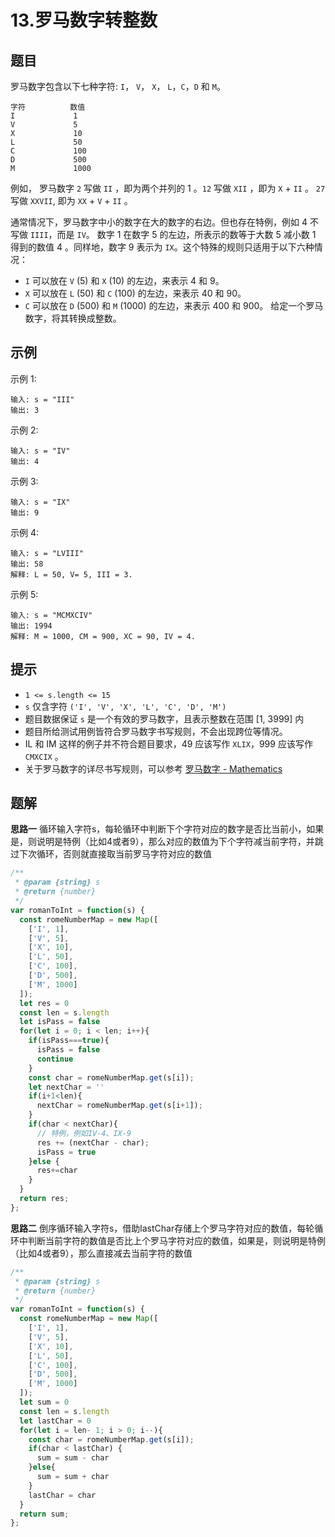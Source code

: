 # 13.罗马数字转整数

## 题目

罗马数字包含以下七种字符: `I`， `V`， `X`， `L`，`C`，`D` 和 `M`。

```text
字符          数值
I             1
V             5
X             10
L             50
C             100
D             500
M             1000
```

例如， 罗马数字 `2` 写做 `II` ，即为两个并列的 1 。`12` 写做 `XII` ，即为 `X` + `II` 。 `27` 写做  `XXVII`, 即为 `XX` + `V` + `II` 。

通常情况下，罗马数字中小的数字在大的数字的右边。但也存在特例，例如 4 不写做 `IIII`，而是 `IV`。
数字 1 在数字 5 的左边，所表示的数等于大数 5 减小数 1 得到的数值 4 。同样地，数字 9 表示为 `IX`。这个特殊的规则只适用于以下六种情况：

- `I` 可以放在 `V` (5) 和 `X` (10) 的左边，来表示 4 和 9。
- `X` 可以放在 `L` (50) 和 `C` (100) 的左边，来表示 40 和 90。
- `C` 可以放在 `D` (500) 和 `M` (1000) 的左边，来表示 400 和 900。
给定一个罗马数字，将其转换成整数。

## 示例

示例 1:

```text
输入: s = "III"
输出: 3
```

示例 2:

```text
输入: s = "IV"
输出: 4
```

示例 3:

```text
输入: s = "IX"
输出: 9
```

示例 4:

```text
输入: s = "LVIII"
输出: 58
解释: L = 50, V= 5, III = 3.
```

示例 5:

```text
输入: s = "MCMXCIV"
输出: 1994
解释: M = 1000, CM = 900, XC = 90, IV = 4.
```

## 提示

- `1 <= s.length <= 15`
- `s` 仅含字符 `('I', 'V', 'X', 'L', 'C', 'D', 'M')`
- 题目数据保证 `s` 是一个有效的罗马数字，且表示整数在范围 [1, 3999] 内
- 题目所给测试用例皆符合罗马数字书写规则，不会出现跨位等情况。
- IL 和 IM 这样的例子并不符合题目要求，49 应该写作 `XLIX`，999 应该写作 `CMXCIX` 。
- 关于罗马数字的详尽书写规则，可以参考 [罗马数字 - Mathematics](https://b2b.partcommunity.com/community/knowledge/zh_CN/detail/10753/%E7%BD%97%E9%A9%AC%E6%95%B0%E5%AD%97#knowledge_article)

## 题解

**思路一**
循环输入字符s，每轮循环中判断下个字符对应的数字是否比当前小，如果是，则说明是特例（比如4或者9），那么对应的数值为下个字符减当前字符，并跳过下次循环，否则就直接取当前罗马字符对应的数值

```javascript
/**
 * @param {string} s
 * @return {number}
 */
var romanToInt = function(s) {
  const romeNumberMap = new Map([
    ['I', 1],
    ['V', 5],
    ['X', 10],
    ['L', 50],
    ['C', 100],
    ['D', 500],
    ['M', 1000]
  ]);
  let res = 0
  const len = s.length
  let isPass = false
  for(let i = 0; i < len; i++){
    if(isPass===true){
      isPass = false
      continue
    }
    const char = romeNumberMap.get(s[i]);
    let nextChar = ''
    if(i+1<len){
      nextChar = romeNumberMap.get(s[i+1]);
    }
    if(char < nextChar){
      // 特例，例如IV-4、IX-9
      res += (nextChar - char);
      isPass = true
    }else {
      res+=char
    }
  }
  return res;
};
```

**思路二**
倒序循环输入字符s，借助lastChar存储上个罗马字符对应的数值，每轮循环中判断当前字符的数值是否比上个罗马字符对应的数值，如果是，则说明是特例（比如4或者9），那么直接减去当前字符的数值

```javascript
/**
 * @param {string} s
 * @return {number}
 */
var romanToInt = function(s) {
  const romeNumberMap = new Map([
    ['I', 1],
    ['V', 5],
    ['X', 10],
    ['L', 50],
    ['C', 100],
    ['D', 500],
    ['M', 1000]
  ]);
  let sum = 0
  const len = s.length
  let lastChar = 0
  for(let i = len- 1; i > 0; i--){
    const char = romeNumberMap.get(s[i]);
    if(char < lastChar) {
      sum = sum - char
    }else{ 
      sum = sum + char
    }
    lastChar = char
  }
  return sum;
};
```
